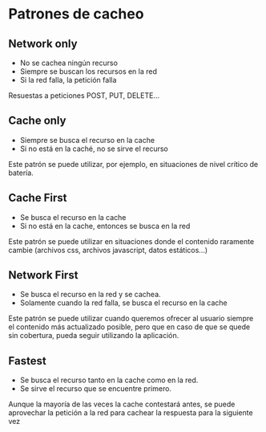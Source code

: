 # Patrones de cacheo

## Network only

- No se cachea ningún recurso
- Siempre se buscan los recursos en la red
- Si la red falla, la petición falla

Resuestas a peticiones POST, PUT, DELETE...


## Cache only

- Siempre se busca el recurso en la cache
- Si no está en la caché, no se sirve el recurso

Este patrón se puede utilizar, por ejemplo, en situaciones de nivel crítico de batería.

## Cache First

- Se busca el recurso en la cache
- Si no está en la cache, entonces se busca en la red

Este patrón se puede utilizar en situaciones donde el contenido raramente cambie (archivos css, archivos javascript, datos estáticos...)

## Network First

- Se busca el recurso en la red y se cachea.
- Solamente cuando la red falla, se busca el recurso en la cache

Este patrón se puede utilizar cuando queremos ofrecer al usuario siempre el contenido más actualizado posible, pero que en caso de que se quede sin cobertura, pueda seguir utilizando la aplicación.

## Fastest

- Se busca el recurso tanto en la cache como en la red.
- Se sirve el recurso que se encuentre primero.

Aunque la mayoría de las veces la cache contestará antes, se puede aprovechar la petición a la red para cachear la respuesta para la siguiente vez